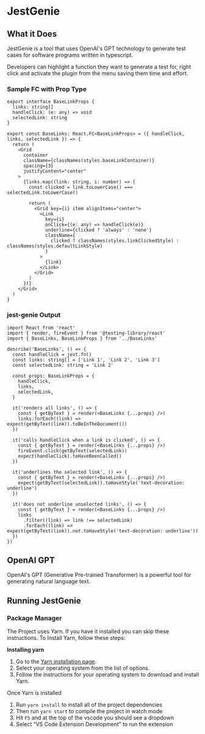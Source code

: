 # JestGenie

## What it Does

JestGenie is a tool that uses OpenAI's GPT technology to generate test cases for software programs written in typescript. 

Developers can highlight a function they want to generate a test for, right click and activate the plugin from the menu saving them time and effort.

### Sample FC with Prop Type

```tsx
export interface BaseLinkProps {
  links: string[]
  handleClick: (e: any) => void
  selectedLink: string
}

export const BaseLinks: React.FC<BaseLinkProps> = ({ handleClick, links, selectedLink }) => {
  return (
    <Grid
      container
      className={classNames(styles.baseLinkContainer)}
      spacing={3}
      justifyContent="center"
    >
      {links.map((link: string, i: number) => {
        const clicked = link.toLowerCase() === selectedLink.toLowerCase()

        return (
          <Grid key={i} item alignItems="center">
            <Link
              key={i}
              onClick={(e: any) => handleClick(e)}
              underline={clicked ? 'always' : 'none'}
              className={
                clicked ? classNames(styles.linkClickedStyle) : classNames(styles.defaultLinkStyle)
              }
            >
              {link}
            </Link>
          </Grid>
        )
      })}
    </Grid>
  )
}
```

### jest-genie Output

```tsx
import React from 'react'
import { render, fireEvent } from '@testing-library/react'
import { BaseLinks, BaseLinkProps } from '../BaseLinks'

describe('BaseLinks', () => {
  const handleClick = jest.fn()
  const links: string[] = ['Link 1', 'Link 2', 'Link 3']
  const selectedLink: string = 'Link 2'

  const props: BaseLinkProps = {
    handleClick,
    links,
    selectedLink,
  }

  it('renders all links', () => {
    const { getByText } = render(<BaseLinks {...props} />)
    links.forEach((link) => expect(getByText(link)).toBeInTheDocument())
  })

  it('calls handleClick when a link is clicked', () => {
    const { getByText } = render(<BaseLinks {...props} />)
    fireEvent.click(getByText(selectedLink))
    expect(handleClick).toHaveBeenCalled()
  })

  it('underlines the selected link', () => {
    const { getByText } = render(<BaseLinks {...props} />)
    expect(getByText(selectedLink)).toHaveStyle('text-decoration: underline')
  })

  it('does not underline unselected links', () => {
    const { getByText } = render(<BaseLinks {...props} />)
    links
      .filter((link) => link !== selectedLink)
      .forEach((link) => expect(getByText(link)).not.toHaveStyle('text-decoration: underline'))
  })
})
```

## OpenAI GPT

OpenAI's GPT (Generative Pre-trained Transformer) is a powerful tool for generating natural language text. 

## Running JestGenie

### Package Manager

The Project uses Yarn. If you have it installed you can skip these instructions. To Install Yarn, follow these steps:

**Installing yarn**

1. Go to the [Yarn installation page](https://classic.yarnpkg.com/en/docs/install/).
2. Select your operating system from the list of options.
3. Follow the instructions for your operating system to download and install Yarn.

Once Yarn is installed

1. Run `yarn install` to install all of the project dependencies
2. Then run `yarn start` to compile the project in watch mode
3. Hit `F5` and at the top of the vscode you should see a dropdown    
4. Select “VS Code Extension Development” to run the extension
